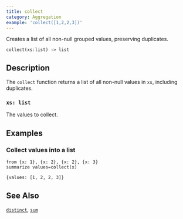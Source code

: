 ```yaml
---
title: collect
category: Aggregation
example: 'collect([1,2,2,3])'
---
```

Creates a list of all non-null grouped values, preserving duplicates.

```tql
collect(xs:list) -> list
```

## Description

The `collect` function returns a list of all non-null values in `xs`, including
duplicates.

### `xs: list`

The values to collect.

## Examples

### Collect values into a list

```tql
from {x: 1}, {x: 2}, {x: 2}, {x: 3}
summarize values=collect(x)
```

```tql
{values: [1, 2, 2, 3]}
```

## See Also

[`distinct`](/reference/functions/distinct),
[`sum`](/reference/functions/sum)

